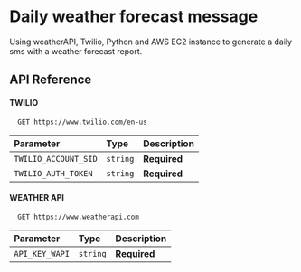 
# Daily weather forecast message

Using weatherAPI, Twilio, Python and AWS EC2 instance to generate a daily sms with a weather forecast report.




## API Reference

#### TWILIO

```http
  GET https://www.twilio.com/en-us
```

| Parameter | Type     | Description                |
| :-------- | :------- | :------------------------- |
| `TWILIO_ACCOUNT_SID` | `string` | **Required** |
| `TWILIO_AUTH_TOKEN` | `string` | **Required** |

#### WEATHER API

```http
  GET https://www.weatherapi.com
```

| Parameter | Type     | Description                       |
| :-------- | :------- | :-------------------------------- |
| `API_KEY_WAPI`      | `string` | **Required** |



